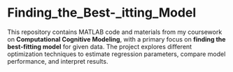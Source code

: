 # Finding_the_Best-_itting_Model
This repository contains MATLAB code and materials from my coursework on **Computational Cognitive Modeling**, with a primary focus on **finding the best-fitting model** for given data. The project explores different optimization techniques to estimate regression parameters, compare model performance, and interpret results.  
